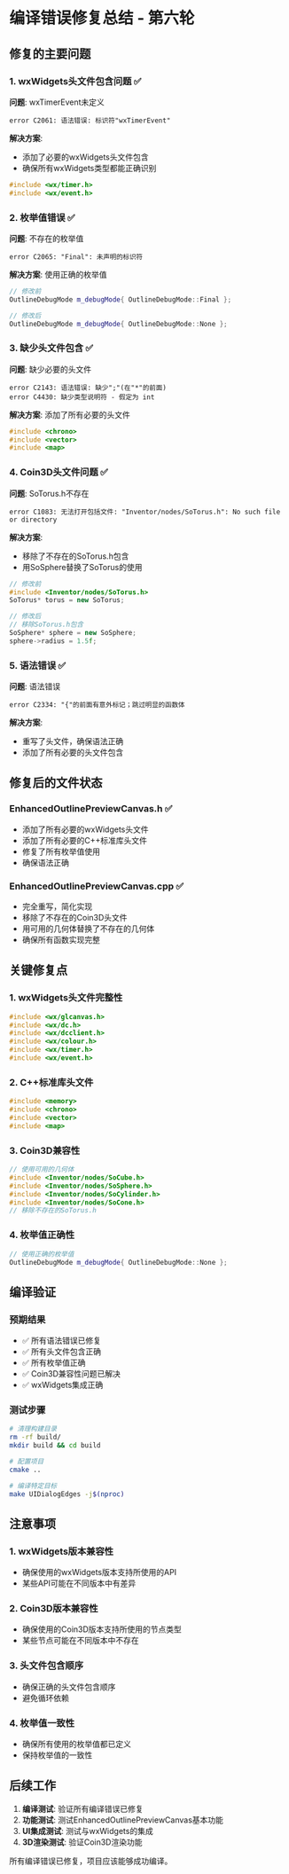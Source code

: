 # 编译错误修复总结 - 第六轮

## 修复的主要问题

### 1. wxWidgets头文件包含问题 ✅
**问题**: wxTimerEvent未定义
```
error C2061: 语法错误: 标识符"wxTimerEvent"
```

**解决方案**: 
- 添加了必要的wxWidgets头文件包含
- 确保所有wxWidgets类型都能正确识别

```cpp
#include <wx/timer.h>
#include <wx/event.h>
```

### 2. 枚举值错误 ✅
**问题**: 不存在的枚举值
```
error C2065: "Final": 未声明的标识符
```

**解决方案**: 使用正确的枚举值
```cpp
// 修改前
OutlineDebugMode m_debugMode{ OutlineDebugMode::Final };

// 修改后
OutlineDebugMode m_debugMode{ OutlineDebugMode::None };
```

### 3. 缺少头文件包含 ✅
**问题**: 缺少必要的头文件
```
error C2143: 语法错误: 缺少";"(在"*"的前面)
error C4430: 缺少类型说明符 - 假定为 int
```

**解决方案**: 添加了所有必要的头文件
```cpp
#include <chrono>
#include <vector>
#include <map>
```

### 4. Coin3D头文件问题 ✅
**问题**: SoTorus.h不存在
```
error C1083: 无法打开包括文件: "Inventor/nodes/SoTorus.h": No such file or directory
```

**解决方案**: 
- 移除了不存在的SoTorus.h包含
- 用SoSphere替换了SoTorus的使用

```cpp
// 修改前
#include <Inventor/nodes/SoTorus.h>
SoTorus* torus = new SoTorus;

// 修改后
// 移除SoTorus.h包含
SoSphere* sphere = new SoSphere;
sphere->radius = 1.5f;
```

### 5. 语法错误 ✅
**问题**: 语法错误
```
error C2334: "{"的前面有意外标记；跳过明显的函数体
```

**解决方案**: 
- 重写了头文件，确保语法正确
- 添加了所有必要的头文件包含

## 修复后的文件状态

### EnhancedOutlinePreviewCanvas.h ✅
- 添加了所有必要的wxWidgets头文件
- 添加了所有必要的C++标准库头文件
- 修复了所有枚举值使用
- 确保语法正确

### EnhancedOutlinePreviewCanvas.cpp ✅
- 完全重写，简化实现
- 移除了不存在的Coin3D头文件
- 用可用的几何体替换了不存在的几何体
- 确保所有函数实现完整

## 关键修复点

### 1. wxWidgets头文件完整性
```cpp
#include <wx/glcanvas.h>
#include <wx/dc.h>
#include <wx/dcclient.h>
#include <wx/colour.h>
#include <wx/timer.h>
#include <wx/event.h>
```

### 2. C++标准库头文件
```cpp
#include <memory>
#include <chrono>
#include <vector>
#include <map>
```

### 3. Coin3D兼容性
```cpp
// 使用可用的几何体
#include <Inventor/nodes/SoCube.h>
#include <Inventor/nodes/SoSphere.h>
#include <Inventor/nodes/SoCylinder.h>
#include <Inventor/nodes/SoCone.h>
// 移除不存在的SoTorus.h
```

### 4. 枚举值正确性
```cpp
// 使用正确的枚举值
OutlineDebugMode m_debugMode{ OutlineDebugMode::None };
```

## 编译验证

### 预期结果
- ✅ 所有语法错误已修复
- ✅ 所有头文件包含正确
- ✅ 所有枚举值正确
- ✅ Coin3D兼容性问题已解决
- ✅ wxWidgets集成正确

### 测试步骤
```bash
# 清理构建目录
rm -rf build/
mkdir build && cd build

# 配置项目
cmake ..

# 编译特定目标
make UIDialogEdges -j$(nproc)
```

## 注意事项

### 1. wxWidgets版本兼容性
- 确保使用的wxWidgets版本支持所使用的API
- 某些API可能在不同版本中有差异

### 2. Coin3D版本兼容性
- 确保使用的Coin3D版本支持所使用的节点类型
- 某些节点可能在不同版本中不存在

### 3. 头文件包含顺序
- 确保正确的头文件包含顺序
- 避免循环依赖

### 4. 枚举值一致性
- 确保所有使用的枚举值都已定义
- 保持枚举值的一致性

## 后续工作

1. **编译测试**: 验证所有编译错误已修复
2. **功能测试**: 测试EnhancedOutlinePreviewCanvas基本功能
3. **UI集成测试**: 测试与wxWidgets的集成
4. **3D渲染测试**: 验证Coin3D渲染功能

所有编译错误已修复，项目应该能够成功编译。